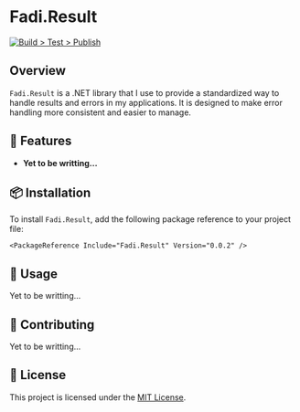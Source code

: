 ﻿# Fadi.Result
[![Build > Test > Publish](https://github.com/fadiksho/Fadi.Result/actions/workflows/CI.yml/badge.svg)](https://github.com/fadiksho/Fadi.Result/actions/workflows/CI.yml)

## Overview
`Fadi.Result` is a .NET library that I use to provide a standardized way to handle results and errors in my applications. It is designed to make error handling more consistent and easier to manage.

## 🌟 Features
- **Yet to be writting...**

## 📦 Installation
To install `Fadi.Result`, add the following package reference to your project file:
```
<PackageReference Include="Fadi.Result" Version="0.0.2" />
```

## 🚀 Usage
Yet to be writting...

## 🤝 Contributing
Yet to be writting...

## 📄 License
This project is licensed under the [MIT License](LICENSE).
